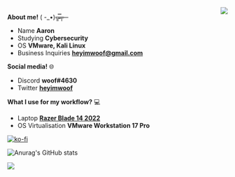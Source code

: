 <img align="right" src="https://steamuserimages-a.akamaihd.net/ugc/489019595265595860/781BA5633B703E4AA629826102DDECB5E9C16529/?imw=5000&imh=5000&ima=fit&impolicy=Letterbox&imcolor=%23000000&letterbox=false)/100/100">

**About me!** 
      ( -_•)╦̵̵̿╤─
     
- Name **Aaron**
- Studying **Cybersecurity**
- OS **VMware, Kali Linux**
- Business Inquiries **heyimwoof@gmail.com**                                                                

**Social media!** 🌐
- Discord **woof#4630**
- Twitter **[heyimwoof](https://twitter.com/heyimwoof)**

**What I use for my workflow?** 💻
- Laptop **[Razer Blade 14 2022](https://www.razer.com/au-en/gaming-laptops/razer-blade-14)**
- OS Virtualisation **VMware Workstation 17 Pro**

[![ko-fi](https://ko-fi.com/img/githubbutton_sm.svg)](https://ko-fi.com/S6S0HE2LN)

![Anurag's GitHub stats](https://github-readme-stats.vercel.app/api?username=heyimwoof&theme=github_dark&show_icons=true)

![](https://komarev.com/ghpvc/?username=heyimwoof&color=blue)

<!---
heyimwoof/heyimwoof is a ✨ special ✨ repository because its `README.md` (this file) appears on your GitHub profile.
You can click the Preview link to take a look at your changes.
--->

